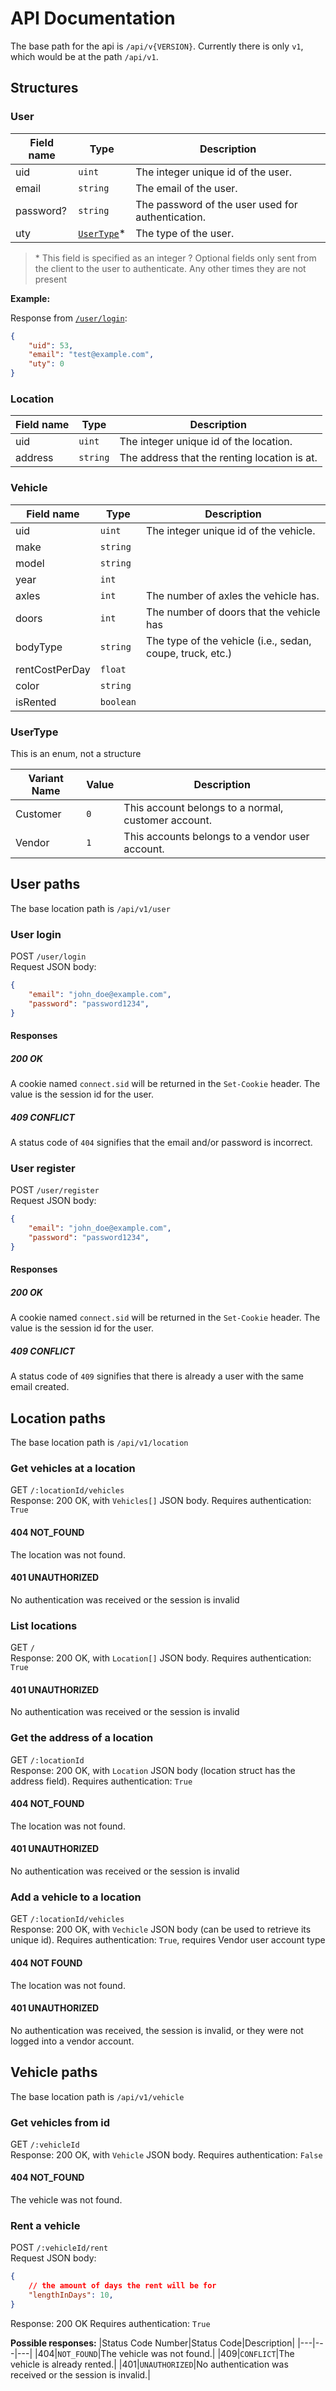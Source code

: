 # API Documentation

The base path for the api is `/api/v{VERSION}`. Currently there is only `v1`, which would be at the path `/api/v1`.

## Structures

### User

|Field name|Type|Description|
|---|---|---|
|uid|`uint`|The integer unique id of the user.|
|email|`string`|The email of the user.|
|password?|`string`|The password of the user used for authentication.|
|uty|[`UserType`](#usertype)*|The type of the user.|

> \* This field is specified as an integer
> ? Optional fields only sent from the client to the user to authenticate. Any other times they are not present

**Example:**

Response from [`/user/login`](#post-userlogin):
```json
{
    "uid": 53,
    "email": "test@example.com",
    "uty": 0
}
```

### Location
|Field name|Type|Description|
|---|---|---|
|uid|`uint`|The integer unique id of the location.|
|address|`string`|The address that the renting location is at.|

### Vehicle
|Field name|Type|Description|
|---|---|---|
|uid|`uint`|The integer unique id of the vehicle.|
|make|`string`| |
|model|`string`| |
|year|`int`| |
|axles|`int`|The number of axles the vehicle has.|
|doors|`int`|The number of doors that the vehicle has|
|bodyType|`string`|The type of the vehicle (i.e., sedan, coupe, truck, etc.)|
|rentCostPerDay|`float`| |
|color|`string`| |
|isRented|`boolean`| |

### UserType
This is an enum, not a structure

|Variant Name|Value|Description|
|---|---|---|
|Customer|`0`|This account belongs to a normal, customer account.|
|Vendor|`1`|This accounts belongs to a vendor user account.|

## User paths
The base location path is `/api/v1/user`

### User login
POST `/user/login`\
Request JSON body:

```json
{
    "email": "john_doe@example.com",
    "password": "password1234",
}
```

#### Responses

##### 200 OK
A cookie named `connect.sid` will be returned in the `Set-Cookie` header. The value is the session id for the user.

##### 409 CONFLICT
A status code of `404` signifies that the email and/or password is incorrect.

### User register
POST `/user/register`\
Request JSON body:

```json
{
    "email": "john_doe@example.com",
    "password": "password1234",
}
```

#### Responses

##### 200 OK
A cookie named `connect.sid` will be returned in the `Set-Cookie` header. The value is the session id for the user.

##### 409 CONFLICT
A status code of `409` signifies that there is already a user with the same email created.

## Location paths
The base location path is `/api/v1/location`

### Get vehicles at a location
GET `/:locationId/vehicles`\
Response: 200 OK, with `Vehicles[]` JSON body.
Requires authentication: `True`

#### 404 NOT_FOUND
The location was not found.

#### 401 UNAUTHORIZED
No authentication was received or the session is invalid

### List locations
GET `/`\
Response: 200 OK, with `Location[]` JSON body.
Requires authentication: `True`

#### 401 UNAUTHORIZED
No authentication was received or the session is invalid

### Get the address of a location
GET `/:locationId`\
Response: 200 OK, with `Location` JSON body (location struct has the address field).
Requires authentication: `True`

#### 404 NOT_FOUND
The location was not found.

#### 401 UNAUTHORIZED
No authentication was received or the session is invalid

### Add a vehicle to a location
GET `/:locationId/vehicles`\
Response: 200 OK, with `Vechicle` JSON body (can be used to retrieve its unique id).
Requires authentication: `True`, requires Vendor user account type

#### 404 NOT FOUND
The location was not found.

#### 401 UNAUTHORIZED
No authentication was received, the session is invalid, or they were not logged into a vendor account.

## Vehicle paths
The base location path is `/api/v1/vehicle`

### Get vehicles from id
GET `/:vehicleId`\
Response: 200 OK, with `Vehicle` JSON body.
Requires authentication: `False`

#### 404 NOT_FOUND
The vehicle was not found.

### Rent a vehicle
POST `/:vehicleId/rent`\
Request JSON body:

```json
{
    // the amount of days the rent will be for
    "lengthInDays": 10,
}
```

Response: 200 OK
Requires authentication: `True`

**Possible responses:**
|Status Code Number|Status Code|Description|
|---|---|---|
|404|`NOT_FOUND`|The vehicle was not found.|
|409|`CONFLICT`|The vehicle is already rented.|
|401|`UNAUTHORIZED`|No authentication was received or the session is invalid.|
